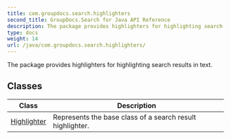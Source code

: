 ```yaml
---
title: com.groupdocs.search.highlighters
second_title: GroupDocs.Search for Java API Reference
description: The package provides highlighters for highlighting search results in text.
type: docs
weight: 14
url: /java/com.groupdocs.search.highlighters/
---
```


The package provides highlighters for highlighting search results in text.


## Classes

| Class | Description |
| --- | --- |
| [Highlighter](../com.groupdocs.search.highlighters/highlighter) | Represents the base class of a search result highlighter. |
